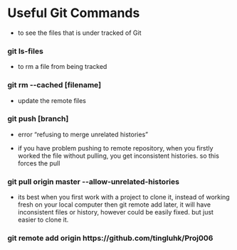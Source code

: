 # Useful Git Commands

- to see the files that is under tracked of Git
### git ls-files

- to rm a file from being tracked
### git rm --cached [filename]

- update the remote files
### git push [branch]

* error “refusing to merge unrelated histories”
- if you have problem pushing to remote repository, when you firstly worked the file without pulling, you get inconsistent histories. so this forces the pull
### git pull origin master --allow-unrelated-histories


- its best when you first work with a project to clone it, instead of working fresh on your local computer then git remote add later, it will have inconsistent files or history, however could be easily fixed. but just easier to clone it.
### git remote add origin https://<i></i>github.com/tingluhk/Proj006
